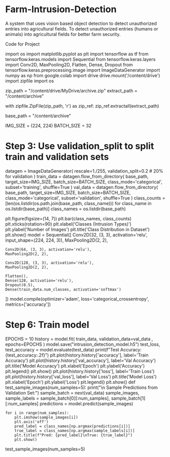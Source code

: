 # Farm-Intrusion-Detection
A system that  uses vision based object  detection to  detect  unauthorized  entries into  agricultural  fields.  To detect  unauthorized  entries  (humans or  animals) into  agricultural  fields for better  farm security. 


Code for Project 

import os
import matplotlib.pyplot as plt
import tensorflow as tf
from tensorflow.keras.models import Sequential
from tensorflow.keras.layers import Conv2D, MaxPooling2D, Flatten, Dense, Dropout
from tensorflow.keras.preprocessing.image import ImageDataGenerator
import numpy as np
from google.colab import drive
drive.mount('/content/drive')
import zipfile
import os

zip_path = "/content/drive/MyDrive/archive.zip"
extract_path = "/content/archive"

with zipfile.ZipFile(zip_path, 'r') as zip_ref:
    zip_ref.extractall(extract_path)

base_path = "/content/archive"


IMG_SIZE = (224, 224)
BATCH_SIZE = 32

# Step 3: Use validation_split to split train and validation sets
datagen = ImageDataGenerator(
    rescale=1./255,
    validation_split=0.2  # 20% for validation
)
train_data = datagen.flow_from_directory(
    base_path,
    target_size=IMG_SIZE,
    batch_size=BATCH_SIZE,
    class_mode='categorical',
    subset='training',
    shuffle=True
)
val_data = datagen.flow_from_directory(
    base_path,
    target_size=IMG_SIZE,
    batch_size=BATCH_SIZE,
    class_mode='categorical',
    subset='validation',
    shuffle=True
)
class_counts = [len(os.listdir(os.path.join(base_path, class_name))) for class_name in os.listdir(base_path)]
class_names = os.listdir(base_path)

plt.figure(figsize=(14, 7))
plt.bar(class_names, class_counts)
plt.xticks(rotation=90)
plt.xlabel('Classes (Intrusion Types)')
plt.ylabel('Number of Images')
plt.title('Class Distribution in Dataset')
plt.show()
model = Sequential([
    Conv2D(32, (3, 3), activation='relu', input_shape=(224, 224, 3)),
    MaxPooling2D(2, 2),

    Conv2D(64, (3, 3), activation='relu'),
    MaxPooling2D(2, 2),

    Conv2D(128, (3, 3), activation='relu'),
    MaxPooling2D(2, 2),

    Flatten(),
    Dense(128, activation='relu'),
    Dropout(0.5),
    Dense(train_data.num_classes, activation='softmax')
])
model.compile(optimizer='adam', loss='categorical_crossentropy', metrics=['accuracy'])

# Step 6: Train model
EPOCHS = 10
history = model.fit(
    train_data,
    validation_data=val_data ,
    epochs=EPOCHS
)
model.save("intrusion_detection_model.h5")
test_loss, test_accuracy = model.evaluate(test_data)
print(f"Test Accuracy: {test_accuracy:.2f}")
plt.plot(history.history['accuracy'], label='Train Accuracy')
plt.plot(history.history['val_accuracy'], label='Val Accuracy')
plt.title('Model Accuracy')
plt.xlabel('Epoch')
plt.ylabel('Accuracy')
plt.legend()
plt.show()
plt.plot(history.history['loss'], label='Train Loss')
plt.plot(history.history['val_loss'], label='Val Loss')
plt.title('Model Loss')
plt.xlabel('Epoch')
plt.ylabel('Loss')
plt.legend()
plt.show()
def test_sample_images(num_samples=5):
    print("\n Sample Predictions from Validation Set:")
    sample_batch = next(val_data)
    sample_images, sample_labels = sample_batch[0][:num_samples], sample_batch[1][:num_samples]
    predictions = model.predict(sample_images)

    for i in range(num_samples):
        plt.imshow(sample_images[i])
        plt.axis('off')
        pred_label = class_names[np.argmax(predictions[i])]
        true_label = class_names[np.argmax(sample_labels[i])]
        plt.title(f"Pred: {pred_label}\nTrue: {true_label}")
        plt.show()

test_sample_images(num_samples=5)

